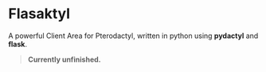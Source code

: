 # Flasaktyl
 A powerful Client Area for Pterodactyl, written in python using **pydactyl** and **flask**.

> **Currently unfinished.**
